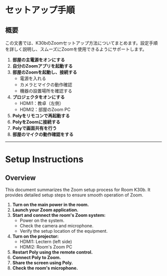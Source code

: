 # セットアップ手順

## 概要
この文書では、K30bのZoomセットアップ方法についてまとめます。設定手順を詳しく説明し、スムーズにZoomを使用できるようにサポートします。

1. **部屋の主電源をオンにする**
2. **自分のZoomアプリを起動する**
3. **部屋のZoomを起動し、接続する**
   - 電源を入れる
   - カメラとマイクの動作確認
   - 機器の設置場所を確認する
4. **プロジェクタをオンにする**
   - HDMI1：教卓（左側）
   - HDMI2：部屋のZoom PC
5. **Polyをリモコンで再起動する**
6. **PolyをZoomに接続する**
7. **Polyで画面共有を行う**
8. **部屋のマイクの動作確認をする**

---

# Setup Instructions

## Overview
This document summarizes the Zoom setup process for Room K30b. It provides detailed setup steps to ensure smooth operation of Zoom.

1. **Turn on the main power in the room.**
2. **Launch your Zoom application.**
3. **Start and connect the room's Zoom system:**
   - Power on the system.
   - Check the camera and microphone.
   - Verify the setup location of the equipment.
4. **Turn on the projector:**
   - HDMI1: Lectern (left side)
   - HDMI2: Room's Zoom PC
5. **Restart Poly using the remote control.**
6. **Connect Poly to Zoom.**
7. **Share the screen using Poly.**
8. **Check the room's microphone.**
